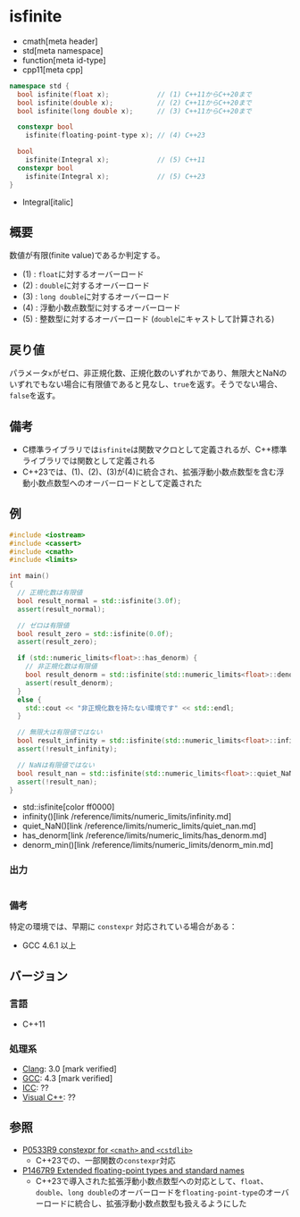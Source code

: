 # isfinite
* cmath[meta header]
* std[meta namespace]
* function[meta id-type]
* cpp11[meta cpp]

```cpp
namespace std {
  bool isfinite(float x);            // (1) C++11からC++20まで
  bool isfinite(double x);           // (2) C++11からC++20まで
  bool isfinite(long double x);      // (3) C++11からC++20まで

  constexpr bool
    isfinite(floating-point-type x); // (4) C++23

  bool
    isfinite(Integral x);            // (5) C++11
  constexpr bool
    isfinite(Integral x);            // (5) C++23
}
```
* Integral[italic]

## 概要
数値が有限(finite value)であるか判定する。

- (1) : `float`に対するオーバーロード
- (2) : `double`に対するオーバーロード
- (3) : `long double`に対するオーバーロード
- (4) : 浮動小数点数型に対するオーバーロード
- (5) : 整数型に対するオーバーロード (`double`にキャストして計算される)


## 戻り値
パラメータ`x`がゼロ、非正規化数、正規化数のいずれかであり、無限大とNaNのいずれでもない場合に有限値であると見なし、`true`を返す。そうでない場合、`false`を返す。


## 備考
- C標準ライブラリでは`isfinite`は関数マクロとして定義されるが、C++標準ライブラリでは関数として定義される
- C++23では、(1)、(2)、(3)が(4)に統合され、拡張浮動小数点数型を含む浮動小数点数型へのオーバーロードとして定義された


## 例
```cpp example
#include <iostream>
#include <cassert>
#include <cmath>
#include <limits>

int main()
{
  // 正規化数は有限値
  bool result_normal = std::isfinite(3.0f);
  assert(result_normal);

  // ゼロは有限値
  bool result_zero = std::isfinite(0.0f);
  assert(result_zero);

  if (std::numeric_limits<float>::has_denorm) {
    // 非正規化数は有限値
    bool result_denorm = std::isfinite(std::numeric_limits<float>::denorm_min());
    assert(result_denorm);
  }
  else {
    std::cout << "非正規化数を持たない環境です" << std::endl;
  }

  // 無限大は有限値ではない
  bool result_infinity = std::isfinite(std::numeric_limits<float>::infinity());
  assert(!result_infinity);

  // NaNは有限値ではない
  bool result_nan = std::isfinite(std::numeric_limits<float>::quiet_NaN());
  assert(!result_nan);
}
```
* std::isfinite[color ff0000]
* infinity()[link /reference/limits/numeric_limits/infinity.md]
* quiet_NaN()[link /reference/limits/numeric_limits/quiet_nan.md]
* has_denorm[link /reference/limits/numeric_limits/has_denorm.md]
* denorm_min()[link /reference/limits/numeric_limits/denorm_min.md]

### 出力
```
```

### 備考
特定の環境では、早期に `constexpr` 対応されている場合がある：

- GCC 4.6.1 以上


## バージョン
### 言語
- C++11

### 処理系
- [Clang](/implementation.md#clang): 3.0 [mark verified]
- [GCC](/implementation.md#gcc): 4.3 [mark verified]
- [ICC](/implementation.md#icc): ??
- [Visual C++](/implementation.md#visual_cpp): ??


## 参照
- [P0533R9 constexpr for `<cmath>` and `<cstdlib>`](https://www.open-std.org/jtc1/sc22/wg21/docs/papers/2021/p0533r9.pdf)
    - C++23での、一部関数の`constexpr`対応
- [P1467R9 Extended floating-point types and standard names](https://www.open-std.org/jtc1/sc22/wg21/docs/papers/2022/p1467r9.html)
    - C++23で導入された拡張浮動小数点数型への対応として、`float`、`double`、`long double`のオーバーロードを`floating-point-type`のオーバーロードに統合し、拡張浮動小数点数型も扱えるようにした
